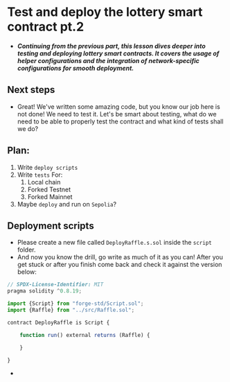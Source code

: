 # Test and deploy the lottery smart contract pt.2
- ***Continuing from the previous part, this lesson dives deeper into testing and deploying lottery smart contracts. It covers the usage of helper configurations and the integration of network-specific configurations for smooth deployment.***

## Next steps
- Great! We've written some amazing code, but you know our job here is not done! We need to test it. Let's be smart about testing, what do we need to be able to properly test the contract and what kind of tests shall we do?

## Plan:

1. Write `deploy scripts`
2. Write `tests` For:
   1. Local chain
   2. Forked Testnet
   3. Forked Mainnet
3. Maybe `deploy` and run on `Sepolia`?

## Deployment scripts
- Please create a new file called `DeployRaffle.s.sol` inside the `script` folder.
- And now you know the drill, go write as much of it as you can! After you get stuck or after you finish come back and check it against the version below:

```javascript
// SPDX-License-Identifier: MIT
pragma solidity ^0.8.19;

import {Script} from "forge-std/Script.sol";
import {Raffle} from "../src/Raffle.sol";

contract DeployRaffle is Script {

    function run() external returns (Raffle) {

    }

}
```

- 